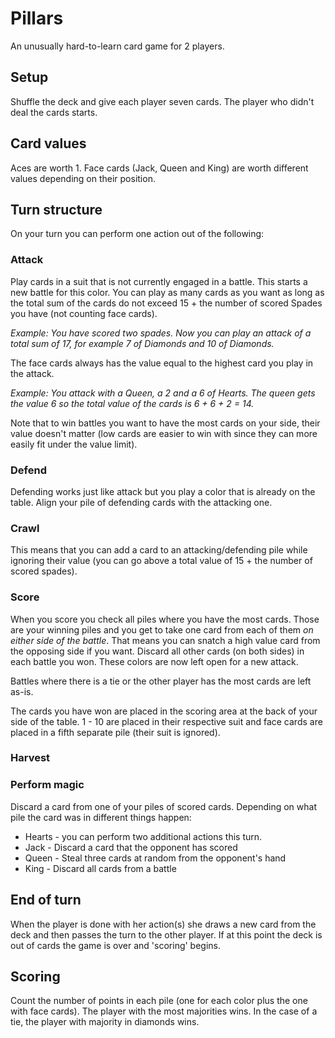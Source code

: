 # Pillars

An unusually hard-to-learn card game for 2 players.

## Setup

Shuffle the deck and give each player seven cards. The player who didn't deal the cards starts.

## Card values

Aces are worth 1. Face cards (Jack, Queen and King) are worth different values depending on their position.

## Turn structure

On your turn you can perform one action out of the following:

### Attack

Play cards in a suit that is not currently engaged in a battle. This starts a new battle for this color. You can play as many cards as you want as long as the total sum of the cards do not exceed 15 + the number of scored Spades you have (not counting face cards).

*Example: You have scored two spades. Now you can play an attack of a total sum of 17, for example 7 of Diamonds and 10 of Diamonds.*

The face cards always has the value equal to the highest card you play in the attack.

*Example: You attack with a Queen, a 2 and a 6 of Hearts. The queen gets the value 6 so the total value of the cards is 6 + 6 + 2 = 14.*

Note that to win battles you want to have the most cards on your side, their value doesn't matter (low cards are easier to win with since they can more easily fit under the value limit).

### Defend

Defending works just like attack but you play a color that is already on the table. Align your pile of defending cards with the attacking one.

### Crawl

This means that you can add a card to an attacking/defending pile while ignoring their value (you can go above a total value of 15 + the number of scored spades).

### Score

When you score you check all piles where you have the most cards. Those are your winning  piles and you get to take one card from each of them *on either side of the battle*. That means you can snatch a high value card from the opposing side if you want. Discard all other cards (on both sides) in each battle you won. These colors are now left open for a new attack.

Battles where there is a tie or the other player has the most cards are left as-is.

The cards you have won are placed in the scoring area at the back of your side of the table. 1 - 10 are placed in their respective suit and face cards are placed in a fifth separate pile (their suit is ignored).

### Harvest

### Perform magic

Discard a card from one of your piles of scored cards. Depending on what pile the card was in different things happen:

* Hearts - you can perform two additional actions this turn.
* Jack - Discard a card that the opponent has scored
* Queen - Steal three cards at random from the opponent's hand
* King - Discard all cards from a battle

## End of turn
When the player is done with her action(s) she draws a new card from the deck and then passes the turn to the other player. If at this point the deck is out of cards the game is over and 'scoring' begins.

Scoring
----

Count the number of points in each pile (one for each color plus the one with face cards). The player with the most majorities wins. In the case of a tie, the player with majority in diamonds wins.
